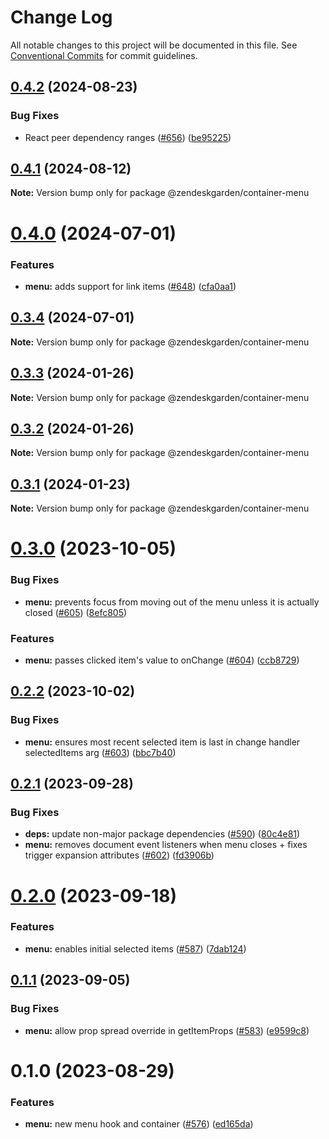 # Change Log

All notable changes to this project will be documented in this file.
See [Conventional Commits](https://conventionalcommits.org) for commit guidelines.

## [0.4.2](https://github.com/zendeskgarden/react-containers/compare/@zendeskgarden/container-menu@0.4.1...@zendeskgarden/container-menu@0.4.2) (2024-08-23)

### Bug Fixes

- React peer dependency ranges ([#656](https://github.com/zendeskgarden/react-containers/issues/656)) ([be95225](https://github.com/zendeskgarden/react-containers/commit/be95225f3c988183944d8b0395c578dd4396ba62))

## [0.4.1](https://github.com/zendeskgarden/react-containers/compare/@zendeskgarden/container-menu@0.4.0...@zendeskgarden/container-menu@0.4.1) (2024-08-12)

**Note:** Version bump only for package @zendeskgarden/container-menu

# [0.4.0](https://github.com/zendeskgarden/react-containers/compare/@zendeskgarden/container-menu@0.3.4...@zendeskgarden/container-menu@0.4.0) (2024-07-01)

### Features

- **menu:** adds support for link items ([#648](https://github.com/zendeskgarden/react-containers/issues/648)) ([cfa0aa1](https://github.com/zendeskgarden/react-containers/commit/cfa0aa1eb42033c499b1b5870de25d981a8f4104))

## [0.3.4](https://github.com/zendeskgarden/react-containers/compare/@zendeskgarden/container-menu@0.3.3...@zendeskgarden/container-menu@0.3.4) (2024-07-01)

**Note:** Version bump only for package @zendeskgarden/container-menu

## [0.3.3](https://github.com/zendeskgarden/react-containers/compare/@zendeskgarden/container-menu@0.3.2...@zendeskgarden/container-menu@0.3.3) (2024-01-26)

**Note:** Version bump only for package @zendeskgarden/container-menu

## [0.3.2](https://github.com/zendeskgarden/react-containers/compare/@zendeskgarden/container-menu@0.3.1...@zendeskgarden/container-menu@0.3.2) (2024-01-26)

**Note:** Version bump only for package @zendeskgarden/container-menu

## [0.3.1](https://github.com/zendeskgarden/react-containers/compare/@zendeskgarden/container-menu@0.3.0...@zendeskgarden/container-menu@0.3.1) (2024-01-23)

**Note:** Version bump only for package @zendeskgarden/container-menu

# [0.3.0](https://github.com/zendeskgarden/react-containers/compare/@zendeskgarden/container-menu@0.2.2...@zendeskgarden/container-menu@0.3.0) (2023-10-05)

### Bug Fixes

- **menu:** prevents focus from moving out of the menu unless it is actually closed ([#605](https://github.com/zendeskgarden/react-containers/issues/605)) ([8efc805](https://github.com/zendeskgarden/react-containers/commit/8efc805b625022b74b0a3bc14d1a2aa4edcc95fe))

### Features

- **menu:** passes clicked item's value to onChange ([#604](https://github.com/zendeskgarden/react-containers/issues/604)) ([ccb8729](https://github.com/zendeskgarden/react-containers/commit/ccb87294fd004aa31c0449deaae9103dcc72507d))

## [0.2.2](https://github.com/zendeskgarden/react-containers/compare/@zendeskgarden/container-menu@0.2.1...@zendeskgarden/container-menu@0.2.2) (2023-10-02)

### Bug Fixes

- **menu:** ensures most recent selected item is last in change handler selectedItems arg ([#603](https://github.com/zendeskgarden/react-containers/issues/603)) ([bbc7b40](https://github.com/zendeskgarden/react-containers/commit/bbc7b4096a5374b9f9fe0af32b50833c528baf7b))

## [0.2.1](https://github.com/zendeskgarden/react-containers/compare/@zendeskgarden/container-menu@0.2.0...@zendeskgarden/container-menu@0.2.1) (2023-09-28)

### Bug Fixes

- **deps:** update non-major package dependencies ([#590](https://github.com/zendeskgarden/react-containers/issues/590)) ([80c4e81](https://github.com/zendeskgarden/react-containers/commit/80c4e8131ec657b38d3e8932aa688fcd141e8cb8))
- **menu:** removes document event listeners when menu closes + fixes trigger expansion attributes ([#602](https://github.com/zendeskgarden/react-containers/issues/602)) ([fd3906b](https://github.com/zendeskgarden/react-containers/commit/fd3906bef20a5ed88a8f6089e56d60ce0c4266a0))

# [0.2.0](https://github.com/zendeskgarden/react-containers/compare/@zendeskgarden/container-menu@0.1.1...@zendeskgarden/container-menu@0.2.0) (2023-09-18)

### Features

- **menu:** enables initial selected items ([#587](https://github.com/zendeskgarden/react-containers/issues/587)) ([7dab124](https://github.com/zendeskgarden/react-containers/commit/7dab1241c08001226ee41cba0173eecbe4b81a7a))

## [0.1.1](https://github.com/zendeskgarden/react-containers/compare/@zendeskgarden/container-menu@0.1.0...@zendeskgarden/container-menu@0.1.1) (2023-09-05)

### Bug Fixes

- **menu:** allow prop spread override in getItemProps ([#583](https://github.com/zendeskgarden/react-containers/issues/583)) ([e9599c8](https://github.com/zendeskgarden/react-containers/commit/e9599c8c912fe3304ed29b19563ea3a0a20dd561))

# 0.1.0 (2023-08-29)

### Features

- **menu:** new menu hook and container ([#576](https://github.com/zendeskgarden/react-containers/issues/576)) ([ed165da](https://github.com/zendeskgarden/react-containers/commit/ed165dad8c2961a1fd6f2f61e3345842e3d7cf47))
